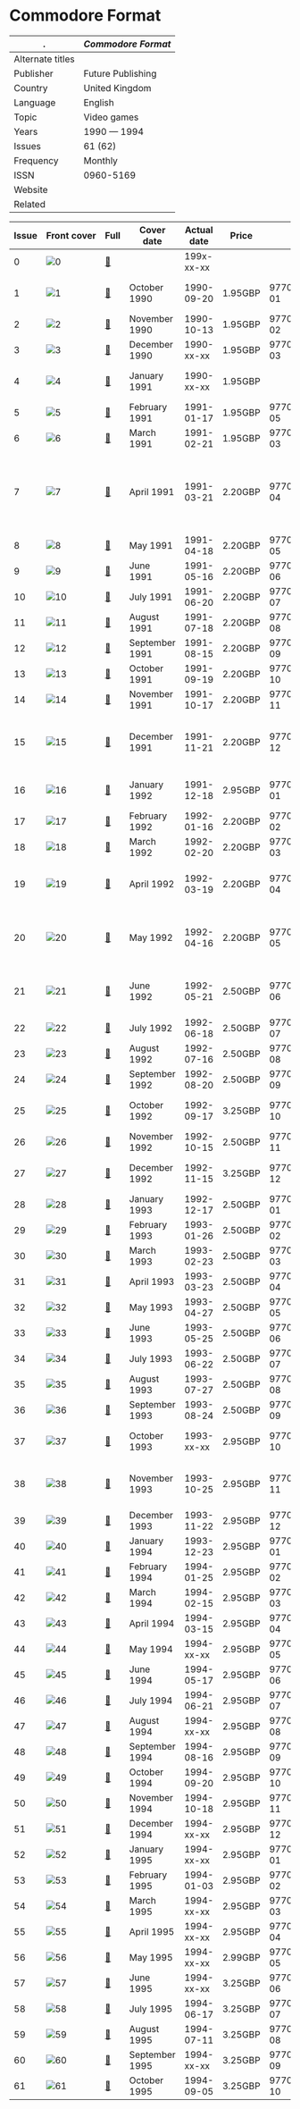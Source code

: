 # Commodore Format

. | _Commodore Format_
--- | ---
Alternate titles | 
Publisher | Future Publishing
Country | United Kingdom
Language | English
Topic | Video games
Years | 1990 &mdash; 1994
Issues | 61 (62)
Frequency | Monthly
ISSN | 0960-5169
Website | 
Related | 

Issue | Front&nbsp;cover | Full | Cover date | Actual date | Price | Barcode | Extras
----- | ---------------- | ---- | ---------- | ----------- | ----- | ------- | ------
0|![0](cformat/00.png)|[🔗][XX]||199x-xx-xx|||
1|![1](cformat/01.png)|[🔗][XX]|October 1990|1990-09-20|1.95GBP|9770960516002-01|C64 cassette &vert; Card
2|![2](cformat/02.png)|[🔗][XX]|November 1990|1990-10-13|1.95GBP|9770960516002-02|C64 cassette
3|![3](cformat/03.png)|[🔗][XX]|December 1990|1990-xx-xx|1.95GBP|9770960516002-03|C64 cassette
4|![4](cformat/04.png)|[🔗][XX]|January 1991|1990-xx-xx|1.95GBP||C64 cassette &vert; Badge
5|![5](cformat/05.png)|[🔗][XX]|February 1991|1991-01-17|1.95GBP|9770960516002-05|C64 cassette
6|![6](cformat/06.png)|[🔗][XX]|March 1991|1991-02-21|1.95GBP|9770960516002-03|C64 cassette
7|![7](cformat/07.png)|[🔗][XX]|April 1991|1991-03-21|2.20GBP|9770960516019-04|![7](cformat/07e2.png)<br>C64 cassette &vert; Action Replay Pokes Booklet [🔗][7e]
8|![8](cformat/08.png)|[🔗][XX]|May 1991|1991-04-18|2.20GBP|9770960516019-05|C64 cassette
9|![9](cformat/09.png)|[🔗][XX]|June 1991|1991-05-16|2.20GBP|9770960516019-06|C64 cassette
10|![10](cformat/10.png)|[🔗][XX]|July 1991|1991-06-20|2.20GBP|9770960516019-07|C64 cassette
11|![11](cformat/11.png)|[🔗][XX]|August 1991|1991-07-18|2.20GBP|9770960516019-08|C64 cassette
12|![12](cformat/12.png)|[🔗][XX]|September 1991|1991-08-15|2.20GBP|9770960516019-09|C64 cassette
13|![13](cformat/13.png)|[🔗][XX]|October 1991|1991-09-19|2.20GBP|9770960516019-10|C64 cassette
14|![14](cformat/14.png)|[🔗][XX]|November 1991|1991-10-17|2.20GBP|9770960516019-11|C64 cassette
15|![15](cformat/15.png)|[🔗][XX]|December 1991|1991-11-21|2.20GBP|9770960516019-12|![15](cformat/15e2.png)<br>C64 cassette &vert; HeroQuest stickers
16|![16](cformat/16.png)|[🔗][XX]|January 1992|1991-12-18|2.95GBP|9770960516019-01|C64 cassette x2
17|![17](cformat/17.png)|[🔗][XX]|February 1992|1992-01-16|2.20GBP|9770960516019-02|C64 cassette
18|![18](cformat/18.png)|[🔗][XX]|March 1992|1992-02-20|2.20GBP|9770960516019-03|C64 cassette
19|![19](cformat/19.png)|[🔗][XX]|April 1992|1992-03-19|2.20GBP|9770960516019-04|![19](cformat/19e2.png)<br>C64 cassette &vert; Badge
20|![20](cformat/20.png)|[🔗][XX]|May 1992|1992-04-16|2.20GBP|9770960516019-05|![20](cformat/20e2.png)<br>C64 cassette &vert; Door hanger
21|![21](cformat/21.png)|[🔗][XX]|June 1992|1992-05-21|2.50GBP|9770960516026-06|![21](cformat/21e2.png)<br>C64 cassette &vert; Card
22|![22](cformat/22.png)|[🔗][XX]|July 1992|1992-06-18|2.50GBP|9770960516026-07|C64 cassette
23|![23](cformat/23.png)|[🔗][XX]|August 1992|1992-07-16|2.50GBP|9770960516026-08|C64 cassette
24|![24](cformat/24.png)|[🔗][XX]|September 1992|1992-08-20|2.50GBP|9770960516026-09|C64 cassette
25|![25](cformat/25.png)|[🔗][XX]|October 1992|1992-09-17|3.25GBP|9770960516996-10|C64 cassette x2
26|![26](cformat/26.png)|[🔗][XX]|November 1992|1992-10-15|2.50GBP|9770960516026-11|C64 cassette
27|![27](cformat/27.png)|[🔗][XX]|December 1992|1992-11-15|3.25GBP|9770960516989-12|C64 cassette x2
28|![28](cformat/28.png)|[🔗][XX]|January 1993|1992-12-17|2.50GBP|9770960516026-01|C64 cassette
29|![29](cformat/29.png)|[🔗][XX]|February 1993|1993-01-26|2.50GBP|9770960516026-02|C64 cassette
30|![30](cformat/30.png)|[🔗][XX]|March 1993|1993-02-23|2.50GBP|9770960516026-03|C64 cassette
31|![31](cformat/31.png)|[🔗][XX]|April 1993|1993-03-23|2.50GBP|9770960516026-04|C64 cassette
32|![32](cformat/32.png)|[🔗][XX]|May 1993|1993-04-27|2.50GBP|9770960516026-05|C64 cassette
33|![33](cformat/33.png)|[🔗][XX]|June 1993|1993-05-25|2.50GBP|9770960516026-06|C64 cassette
34|![34](cformat/34.png)|[🔗][XX]|July 1993|1993-06-22|2.50GBP|9770960516026-07|C64 cassette
35|![35](cformat/35.png)|[🔗][XX]|August 1993|1993-07-27|2.50GBP|9770960516026-08|C64 cassette
36|![36](cformat/36.png)|[🔗][XX]|September 1993|1993-08-24|2.50GBP|9770960516026-09|C64 cassette
37|![37](cformat/37.png)|[🔗][XX]|October 1993|1993-xx-xx|2.95GBP|9770960516965-10|C64 cassette x2
38|![38](cformat/38.png)|[🔗][XX]|November 1993|1993-10-25|2.95GBP|9770960516033-11|![38](cformat/38e2.png)<br>C64 cassette &vert; Stickers
39|![39](cformat/39.png)|[🔗][XX]|December 1993|1993-11-22|2.95GBP|9770960516033-12|C64 cassette
40|![40](cformat/40.png)|[🔗][XX]|January 1994|1993-12-23|2.95GBP|9770960516033-01|C64 cassette
41|![41](cformat/41.png)|[🔗][XX]|February 1994|1994-01-25|2.95GBP|9770960516033-02|C64 cassette
42|![42](cformat/42.png)|[🔗][XX]|March 1994|1994-02-15|2.95GBP|9770960516033-03|C64 cassette
43|![43](cformat/43.png)|[🔗][XX]|April 1994|1994-03-15|2.95GBP|9770960516033-04|C64 cassette
44|![44](cformat/44.png)|[🔗][XX]|May 1994|1994-xx-xx|2.95GBP|9770960516033-05|C64 cassette
45|![45](cformat/45.png)|[🔗][XX]|June 1994|1994-05-17|2.95GBP|9770960516033-06|C64 cassette
46|![46](cformat/46.png)|[🔗][XX]|July 1994|1994-06-21|2.95GBP|9770960516033-07|C64 cassette
47|![47](cformat/47.png)|[🔗][XX]|August 1994|1994-xx-xx|2.95GBP|9770960516033-08|C64 cassette
48|![48](cformat/48.png)|[🔗][XX]|September 1994|1994-08-16|2.95GBP|9770960516033-09|C64 cassette
49|![49](cformat/49.png)|[🔗][XX]|October 1994|1994-09-20|2.95GBP|9770960516033-10|C64 cassette
50|![50](cformat/50.png)|[🔗][XX]|November 1994|1994-10-18|2.95GBP|9770960516033-11|C64 cassette
51|![51](cformat/51.png)|[🔗][XX]|December 1994|1994-xx-xx|2.95GBP|9770960516033-12|C64 cassette
52|![52](cformat/52.png)|[🔗][XX]|January 1995|1994-xx-xx|2.95GBP|9770960516033-01|C64 cassette
53|![53](cformat/53.png)|[🔗][XX]|February 1995|1994-01-03|2.95GBP|9770960516033-02|C64 cassette
54|![54](cformat/54.png)|[🔗][XX]|March 1995|1994-xx-xx|2.95GBP|9770960516033-03|C64 cassette
55|![55](cformat/55.png)|[🔗][XX]|April 1995|1994-xx-xx|2.95GBP|9770960516033-04|C64 cassette
56|![56](cformat/56.png)|[🔗][XX]|May 1995|1994-xx-xx|2.99GBP|9770960516040-05|C64 cassette
57|![57](cformat/57.png)|[🔗][XX]|June 1995|1994-xx-xx|3.25GBP|9770960516057-06|C64 cassette
58|![58](cformat/58.png)|[🔗][XX]|July 1995|1994-06-17|3.25GBP|9770960516057-07|C64 cassette
59|![59](cformat/59.png)|[🔗][XX]|August 1995|1994-07-11|3.25GBP|9770960516057-08|C64 cassette
60|![60](cformat/60.png)|[🔗][XX]|September 1995|1994-xx-xx|3.25GBP|9770960516057-09|C64 cassette
61|![61](cformat/61.png)|[🔗][XX]|October 1995|1994-09-05|3.25GBP|9770960516057-10|C64 cassette

[XX]: https://archive.org/details/CommodoreFormatHi000

[7e]: https://archive.org/details/Action_Replay_Pokes_Booklet_1991-04_Future_Publishing_GB_supplement_issue_07
